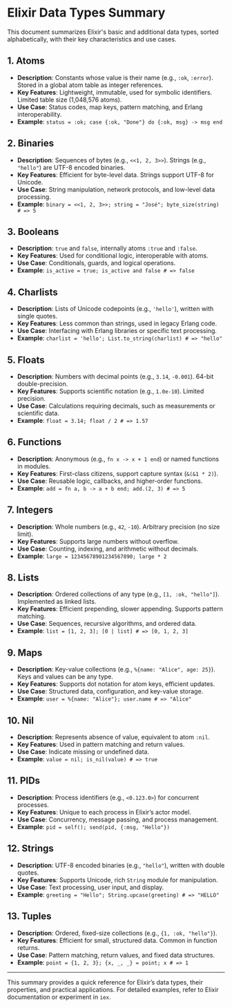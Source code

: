 # Elixir Data Types Summary

This document summarizes Elixir's basic and additional data types, sorted alphabetically, with their key characteristics and use cases.

## 1. Atoms
- **Description**: Constants whose value is their name (e.g., `:ok`, `:error`). Stored in a global atom table as integer references.
- **Key Features**: Lightweight, immutable, used for symbolic identifiers. Limited table size (1,048,576 atoms).
- **Use Case**: Status codes, map keys, pattern matching, and Erlang interoperability.
- **Example**: `status = :ok; case {:ok, "Done"} do {:ok, msg} -> msg end`

## 2. Binaries
- **Description**: Sequences of bytes (e.g., `<<1, 2, 3>>`). Strings (e.g., `"hello"`) are UTF-8 encoded binaries.
- **Key Features**: Efficient for byte-level data. Strings support UTF-8 for Unicode.
- **Use Case**: String manipulation, network protocols, and low-level data processing.
- **Example**: `binary = <<1, 2, 3>>; string = "José"; byte_size(string) # => 5`

## 3. Booleans
- **Description**: `true` and `false`, internally atoms `:true` and `:false`.
- **Key Features**: Used for conditional logic, interoperable with atoms.
- **Use Case**: Conditionals, guards, and logical operations.
- **Example**: `is_active = true; is_active and false # => false`

## 4. Charlists
- **Description**: Lists of Unicode codepoints (e.g., `'hello'`), written with single quotes.
- **Key Features**: Less common than strings, used in legacy Erlang code.
- **Use Case**: Interfacing with Erlang libraries or specific text processing.
- **Example**: `charlist = 'hello'; List.to_string(charlist) # => "hello"`

## 5. Floats
- **Description**: Numbers with decimal points (e.g., `3.14`, `-0.001`). 64-bit double-precision.
- **Key Features**: Supports scientific notation (e.g., `1.0e-10`). Limited precision.
- **Use Case**: Calculations requiring decimals, such as measurements or scientific data.
- **Example**: `float = 3.14; float / 2 # => 1.57`

## 6. Functions
- **Description**: Anonymous (e.g., `fn x -> x + 1 end`) or named functions in modules.
- **Key Features**: First-class citizens, support capture syntax (`&(&1 * 2)`).
- **Use Case**: Reusable logic, callbacks, and higher-order functions.
- **Example**: `add = fn a, b -> a + b end; add.(2, 3) # => 5`

## 7. Integers
- **Description**: Whole numbers (e.g., `42`, `-10`). Arbitrary precision (no size limit).
- **Key Features**: Supports large numbers without overflow.
- **Use Case**: Counting, indexing, and arithmetic without decimals.
- **Example**: `large = 12345678901234567890; large * 2`

## 8. Lists
- **Description**: Ordered collections of any type (e.g., `[1, :ok, "hello"]`). Implemented as linked lists.
- **Key Features**: Efficient prepending, slower appending. Supports pattern matching.
- **Use Case**: Sequences, recursive algorithms, and ordered data.
- **Example**: `list = [1, 2, 3]; [0 | list] # => [0, 1, 2, 3]`

## 9. Maps
- **Description**: Key-value collections (e.g., `%{name: "Alice", age: 25}`). Keys and values can be any type.
- **Key Features**: Supports dot notation for atom keys, efficient updates.
- **Use Case**: Structured data, configuration, and key-value storage.
- **Example**: `user = %{name: "Alice"}; user.name # => "Alice"`

## 10. Nil
- **Description**: Represents absence of value, equivalent to atom `:nil`.
- **Key Features**: Used in pattern matching and return values.
- **Use Case**: Indicate missing or undefined data.
- **Example**: `value = nil; is_nil(value) # => true`

## 11. PIDs
- **Description**: Process identifiers (e.g., `<0.123.0>`) for concurrent processes.
- **Key Features**: Unique to each process in Elixir’s actor model.
- **Use Case**: Concurrency, message passing, and process management.
- **Example**: `pid = self(); send(pid, {:msg, "Hello"})`

## 12. Strings
- **Description**: UTF-8 encoded binaries (e.g., `"hello"`), written with double quotes.
- **Key Features**: Supports Unicode, rich `String` module for manipulation.
- **Use Case**: Text processing, user input, and display.
- **Example**: `greeting = "Hello"; String.upcase(greeting) # => "HELLO"`

## 13. Tuples
- **Description**: Ordered, fixed-size collections (e.g., `{1, :ok, "hello"}`).
- **Key Features**: Efficient for small, structured data. Common in function returns.
- **Use Case**: Pattern matching, return values, and fixed data structures.
- **Example**: `point = {1, 2, 3}; {x, _, _} = point; x # => 1`

---

This summary provides a quick reference for Elixir’s data types, their properties, and practical applications. For detailed examples, refer to Elixir documentation or experiment in `iex`.
